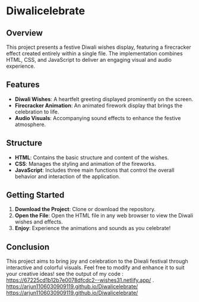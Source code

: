 # Diwalicelebrate



## Overview

This project presents a festive Diwali wishes display, featuring a firecracker effect created entirely within a single file. The implementation combines HTML, CSS, and JavaScript to deliver an engaging visual and audio experience.

## Features

- **Diwali Wishes**: A heartfelt greeting displayed prominently on the screen.
- **Firecracker Animation**: An animated firework display that brings the celebration to life.
- **Audio Visuals**: Accompanying sound effects to enhance the festive atmosphere.

## Structure

- **HTML**: Contains the basic structure and content of the wishes.
- **CSS**: Manages the styling and animation of the fireworks.
- **JavaScript**: Includes three main functions that control the overall behavior and interaction of the application.

## Getting Started

1. **Download the Project**: Clone or download the repository.
2. **Open the File**: Open the HTML file in any web browser to view the Diwali wishes and effects.
3. **Enjoy**: Experience the animations and sounds as you celebrate!

## Conclusion

This project aims to bring joy and celebration to the Diwali festival through interactive and colorful visuals. Feel free to modify and enhance it to suit your creative ideas!
see the output of my code : https://67225cd1b12b7e0078dfcdc2--wishes31.netlify.app/ .
https://arjun1106030909119.github.io/Diwalicelebrate/
https://arjun1106030909119.github.io/Diwalicelebrate/

